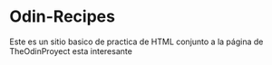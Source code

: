 # Odin-Recipes
Este es un sitio basico de practica de HTML conjunto a la página de TheOdinProyect esta interesante
